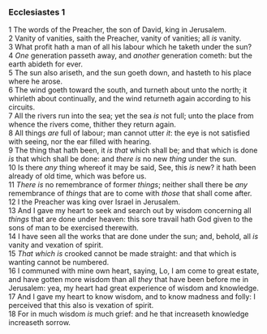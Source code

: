 ### Ecclesiastes 1

1 The words of the Preacher, the son of David, king in Jerusalem.  
2 Vanity of vanities, saith the Preacher, vanity of vanities; all *is* vanity.  
3 What profit hath a man of all his labour which he taketh under the sun?  
4 *One* generation passeth away, and *another* generation cometh: but the earth abideth for ever.  
5 The sun also ariseth, and the sun goeth down, and hasteth to his place where he arose.  
6 The wind goeth toward the south, and turneth about unto the north; it whirleth about continually, and the wind returneth again according to his circuits.  
7 All the rivers run into the sea; yet the sea *is* not full; unto the place from whence the rivers come, thither they return again.  
8 All things *are* full of labour; man cannot utter *it*: the eye is not satisfied with seeing, nor the ear filled with hearing.  
9 The thing that hath been, it *is that* which shall be; and that which is done *is* that which shall be done: and *there is* no new *thing* under the sun.  
10 Is there *any* thing whereof it may be said, See, this *is* new? it hath been already of old time, which was before us.  
11 *There is* no remembrance of former *things*; neither shall there be *any* remembrance of *things* that are to come with *those* that shall come after.  
12 I the Preacher was king over Israel in Jerusalem.  
13 And I gave my heart to seek and search out by wisdom concerning all *things* that are done under heaven: this sore travail hath God given to the sons of man to be exercised therewith.  
14 I have seen all the works that are done under the sun; and, behold, all *is* vanity and vexation of spirit.  
15 *That which is* crooked cannot be made straight: and that which is wanting cannot be numbered.  
16 I communed with mine own heart, saying, Lo, I am come to great estate, and have gotten more wisdom than all *they* that have been before me in Jerusalem: yea, my heart had great experience of wisdom and knowledge.  
17 And I gave my heart to know wisdom, and to know madness and folly: I perceived that this also is vexation of spirit.  
18 For in much wisdom *is* much grief: and he that increaseth knowledge increaseth sorrow.  
